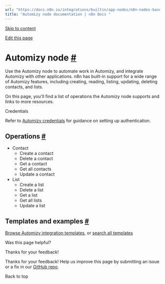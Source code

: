 ```yaml
---
url: "https://docs.n8n.io/integrations/builtin/app-nodes/n8n-nodes-base.automizy/"
title: "Automizy node documentation | n8n Docs "
---
```


[Skip to content](https://docs.n8n.io/integrations/builtin/app-nodes/n8n-nodes-base.automizy/#automizy-node)

[Edit this page](https://github.com/n8n-io/n8n-docs/edit/main/docs/integrations/builtin/app-nodes/n8n-nodes-base.automizy.md "Edit this page")

# Automizy node [\#](https://docs.n8n.io/integrations/builtin/app-nodes/n8n-nodes-base.automizy/\#automizy-node "Permanent link")

Use the Automizy node to automate work in Automizy, and integrate Automizy with other applications. n8n has built-in support for a wide range of Automizy features, including creating, reading, listing, updating, deleting contacts, and lists.

On this page, you'll find a list of operations the Automizy node supports and links to more resources.

Credentials

Refer to [Automizy credentials](https://docs.n8n.io/integrations/builtin/credentials/automizy/) for guidance on setting up authentication.

## Operations [\#](https://docs.n8n.io/integrations/builtin/app-nodes/n8n-nodes-base.automizy/\#operations "Permanent link")

- Contact
  - Create a contact
  - Delete a contact
  - Get a contact
  - Get all contacts
  - Update a contact
- List
  - Create a list
  - Delete a list
  - Get a list
  - Get all lists
  - Update a list

## Templates and examples [\#](https://docs.n8n.io/integrations/builtin/app-nodes/n8n-nodes-base.automizy/\#templates-and-examples "Permanent link")

[Browse Automizy integration templates](https://n8n.io/integrations/automizy/), or [search all templates](https://n8n.io/workflows/)

Was this page helpful?






Thanks for your feedback!






Thanks for your feedback! Help us improve this page by submitting an issue or a fix in our [GitHub repo](https://github.com/n8n-io/n8n-docs).


Back to top